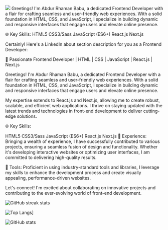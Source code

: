 ![](https://strapi.dhiwise.com/uploads/618fa90c201104b94458e1fb_629dbed57c7faf3472cf8c33_Medium_How_Micro_Frontend_Architecture_is_Revolutionizing_App_Frontend_Development_925_X400_a698abc086.jpg)
Greetings! I'm Abdur Rhaman Babu, a dedicated Frontend Developer with a flair for crafting seamless and user-friendly web experiences. With a solid foundation in HTML, CSS, and JavaScript, I specialize in building dynamic and responsive interfaces that engage users and elevate online presence.

🌐 Key Skills:
HTML5
CSS3/Sass
JavaScript (ES6+)
React.js
Next.js


Certainly! Here's a LinkedIn about section description for you as a Frontend Developer:

🚀 Passionate Frontend Developer | HTML | CSS | JavaScript | React.js | Next.js

Greetings! I'm Abdur Rhaman Babu, a dedicated Frontend Developer with a flair for crafting seamless and user-friendly web experiences. With a solid foundation in HTML, CSS, and JavaScript, I specialize in building dynamic and responsive interfaces that engage users and elevate online presence.

My expertise extends to React.js and Next.js, allowing me to create robust, scalable, and efficient web applications. I thrive on staying updated with the latest trends and technologies in front-end development to deliver cutting-edge solutions.

🌐 Key Skills:

HTML5
CSS3/Sass
JavaScript (ES6+)
React.js
Next.js
💼 Experience:
Bringing a wealth of experience, I have successfully contributed to various projects, ensuring a seamless fusion of design and functionality. Whether it's developing interactive websites or optimizing user interfaces, I am committed to delivering high-quality results.

🔧 Tools:
Proficient in using industry-standard tools and libraries, I leverage my skills to enhance the development process and create visually appealing, performance-driven websites.

Let's connect! I'm excited about collaborating on innovative projects and contributing to the ever-evolving world of front-end development.

![GitHub streak stats](https://github-readme-streak-stats.herokuapp.com/?user=abdur-rhaman-babu) 

![Top Langs](https://github-readme-stats.vercel.app/api/top-langs/?username=abdur-rhaman-babu)]

![GitHub stats](https://github-readme-stats.vercel.app/api?username=abdur-rhaman-babu&show_icons=true&count_private=true)
